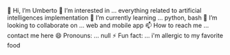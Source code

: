 👋 Hi, I’m Umberto
👀 I’m interested in ... everything related to artificial intelligences implementation
🌱 I’m currently learning ... python, bash
💞️ I’m looking to collaborate on ... web and mobile app
📫 How to reach me ... contact me here
😄 Pronouns: ... null
⚡ Fun fact: ... i'm allergic to my favorite food

<!---
Umberto-Panella/Umberto-Panella is a ✨ special ✨ repository because its `README.md` (this file) appears on your GitHub profile.
You can click the Preview link to take a look at your changes.
--->
